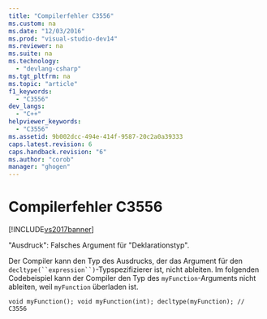 ```yaml
---
title: "Compilerfehler C3556"
ms.custom: na
ms.date: "12/03/2016"
ms.prod: "visual-studio-dev14"
ms.reviewer: na
ms.suite: na
ms.technology: 
  - "devlang-csharp"
ms.tgt_pltfrm: na
ms.topic: "article"
f1_keywords: 
  - "C3556"
dev_langs: 
  - "C++"
helpviewer_keywords: 
  - "C3556"
ms.assetid: 9b002dcc-494e-414f-9587-20c2a0a39333
caps.latest.revision: 6
caps.handback.revision: "6"
ms.author: "corob"
manager: "ghogen"
---
```

# Compilerfehler C3556
[!INCLUDE[vs2017banner](../../assembler/inline/includes/vs2017banner.md)]

"Ausdruck": Falsches Argument für "Deklarationstyp".  
  
 Der Compiler kann den Typ des Ausdrucks, der das Argument für den `decltype(``expression``)`\-Typspezifizierer ist, nicht ableiten. Im folgenden Codebeispiel kann der Compiler den Typ des `myFunction`\-Arguments nicht ableiten, weil `myFunction` überladen ist.  
  
```  
void myFunction(); void myFunction(int); decltype(myFunction); // C3556  
```
